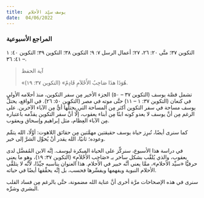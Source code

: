 ```yaml
---
title:  يوسف سيِّد الأحلام
date:  04/06/2022
---
```


### المراجع الأسبوعية
التكوين ٣٧؛ متَّى ٢٠: ٢٦، ٢٧؛ أعمال الرسل ٧: ٩؛ التكوين ٣٨؛ التكوين ٣٩؛ التكوين ٤٠: ١ – ٤١: ٣٦.

> <p>آية الحفظ</p>
> «هُوَذَا هذَا صَاحِبُ الأَحْلاَمِ قَادِمٌ» (التكوين ٣٧: ١٩).

تشمل قصَّة يوسف (التكوين ٣٧ – ٥٠) الجزء الأخير مِن سفر التكوين، منذ أحلامه الأولى في كنعان (التكوين ٣٧: ١ – ١١) حتَّى موته في مصر (التكوين ٥٠: ٢٦). في الواقع، يحتلُّ يوسف مساحة في سفر التكوين أكثر مِن المساحة التي يحتلُّها أيٌّ مِن الآباء الآخرين. على الرغم مِن أنَّ يوسف لا يعدو كونه ابنًا مِن أبناء يعقوب، إلَّا أنَّ سفر التكوين يقدِّمه باعتباره مِن الآباء العِظام، مثل إبراهيم وإسحاق ويعقوب.

كما سنرى أيضًا، تُبرِز حياة يوسف حقيقتين مهمَّتين مِن حقائق اللاهوت: أوَّلًا، الله يتمِّم وعوده؛ ثانيًا، الله يقدر أنْ يُحوِّل الشرَّ إلى خير.

في دراسة هذا الأسبوع، سنركِّز على الحياة المبكرة ليوسف. إنَّه الابن المُفضَّل لدى يعقوب، والذي يُلقَّب بشكل ساخر بـ «صَاحِب الأَحْلاَمِ» (التكوين ٣٧: ١٩)، وهو ما يعني حرفيًّا «سيِّد الأحلام»، ممَّا يعني أنَّه خبير في الأحلام. هذا العنوان يناسبه جيِّدًا، لأنَّه لا يتلقَّى الأحلام النبوية ويفهمها ويفسِّرها فحسب، بل إنَّه يحقِّقها أيضًا في حياته.

سنرى في هذه الإصحاحات مرَّة أخرى أنَّ عناية الله مضمونة، حتَّى بالرغم مِن فساد القلب البشري وشرِّه.
